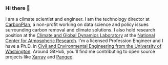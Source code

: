 ### Hi there 👋

I am a climate scientist and engineer. I am the technology director at [CarbonPlan](https://carbonplan.org), a non-profit working on data science and policy issues surrounding carbon removal and climate solutions. I also hold research position at the [Climate and Global Dynamics Laboratory](https://www.cgd.ucar.edu/) at the [National Center for Atmospheric Research](https://ncar.ucar.edu/). I'm a licensed Profession Engineer and I have a Ph.D. in [Civil and Environmental Engineering from the University of Washington](https://www.ce.washington.edu/). Around GitHub, you'll find me contributing to open source projects like [Xarray](https://github.com/pydata/xarray) and [Pangeo](https://github.com/pangeo-data).
